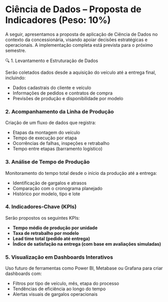 #  Ciência de Dados – Proposta de Indicadores (Peso: 10%)

A seguir, apresentamos a proposta de aplicação de Ciência de Dados no contexto da concessionária, visando apoiar decisões estratégicas e operacionais. A implementação completa está prevista para o próximo semestre.

🔍 1. Levantamento e Estruturação de Dados

Serão coletados dados desde a aquisição do veículo até a entrega final, incluindo:
- Dados cadastrais do cliente e veículo
- Informações de pedidos e contratos de compra
- Previsões de produção e disponibilidade por modelo

### 2. Acompanhamento da Linha de Produção

Criação de um fluxo de dados que registra:
- Etapas da montagem do veículo
- Tempo de execução por etapa
- Ocorrências de falhas, inspeções e retrabalho
- Tempo entre etapas (barramento logístico)

###  3. Análise de Tempo de Produção

Monitoramento do tempo total desde o início da produção até a entrega:
- Identificação de gargalos e atrasos
- Comparação com o cronograma planejado
- Histórico por modelo, tipo e lote

### 4. Indicadores-Chave (KPIs)

Serão propostos os seguintes KPIs:
- **Tempo médio de produção por unidade**
- **Taxa de retrabalho por modelo**
- **Lead time total (pedido até entrega)**
- **Índice de satisfação na entrega (com base em avaliações simuladas)**

### 5. Visualização em Dashboards Interativos

Uso futuro de ferramentas como Power BI, Metabase ou Grafana para criar dashboards com:
- Filtros por tipo de veículo, mês, etapa do processo
- Tendências de eficiência ao longo do tempo
- Alertas visuais de gargalos operacionais

